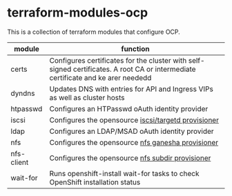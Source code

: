 # terraform-modules-ocp
This is a collection of terraform modules that configure OCP.

| module | function        |
|----------------|--------------|
| certs   | Configures certificates for the cluster with self-signed certificates. A root CA or intermediate certificate and ke arer neededd |
| dyndns  | Updates DNS with entries for API and Ingress VIPs as well as cluster hosts |
| htpasswd | Configures an HTPasswd oAuth identity provider     |
| iscsi | Configures the opensource [iscsi/targetd provisioner](https://github.com/kubernetes-retired/external-storage/tree/master/iscsi/targetd) |
| ldap | Configures an LDAP/MSAD oAuth identity provider |
| nfs | Configures the opensource [nfs ganesha provisioner](https://github.com/kubernetes-sigs/nfs-ganesha-server-and-external-provisioner) |
| nfs-client | Configures the opensource [nfs subdir provisioner](https://github.com/kubernetes-sigs/nfs-subdir-external-provisioner) |
| wait-for | Runs openshift-install wait-for tasks to check OpenShift installation status |